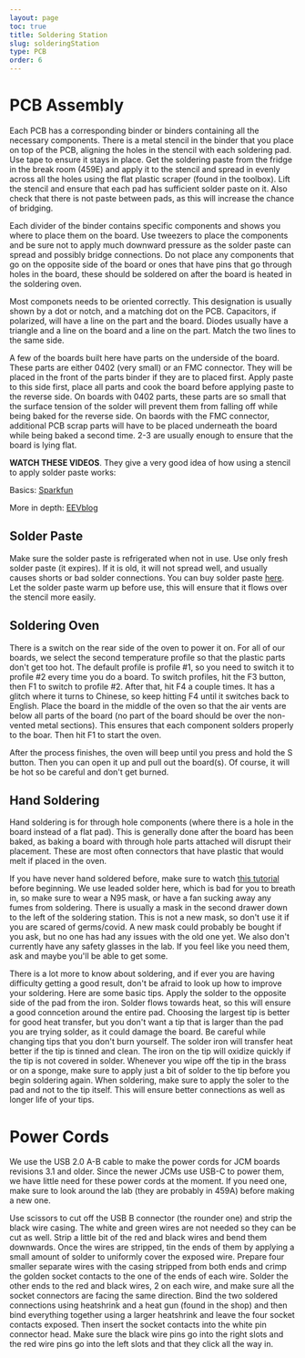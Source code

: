 ```yaml
---
layout: page
toc: true
title: Soldering Station
slug: solderingStation
type: PCB
order: 6
---
```



# PCB Assembly

Each PCB has a corresponding binder or binders containing all the necessary components. There is a metal stencil in the binder that you place on top of the PCB, aligning the holes in the stencil with each soldering pad. Use tape to ensure it stays in place. Get the soldering paste from the fridge in the break room (459E) and apply it to the stencil and spread in evenly across all the holes using the flat plastic scraper (found in the toolbox). Lift the stencil and ensure that each pad has sufficient solder paste on it. Also check that there is not paste between pads, as this will increase the chance of bridging. 

Each divider of the binder contains specific components and shows you where to place them on the board. Use tweezers to place the components and be sure not to apply much downward pressure as the solder paste can spread and possibly bridge connections. Do not place any components that go on the opposite side of the board or ones that have pins that go through holes in the board, these should be soldered on after the board is heated in the soldering oven. 

Most componets needs to be oriented correctly. This designation is usually shown by a dot or notch, and a matching dot on the PCB. Capacitors, if polarized, will have a line on the part and the board. Diodes usually have a triangle and a line on the board and a line on the part. Match the two lines to the same side.

A few of the boards built here have parts on the underside of the board. These parts are either 0402 (very small) or an FMC connector. They will be placed in the front of the parts binder if they are to placed first. Apply paste to this side first, place all parts and cook the board before applying paste to the reverse side. On boards with 0402 parts, these parts are so small that the surface tension of the solder will prevent them from falling off while being baked for the reverse side. On baords with the FMC connector, additional PCB scrap parts will have to be placed underneath the board while being baked a second time. 2-3 are usually enough to ensure that the board is lying flat. 

**WATCH THESE VIDEOS**. They give a very good idea of how using a stencil to apply solder paste works:

Basics: [Sparkfun](https://www.youtube.com/watch?v=WDIqtGMROjM)

More in depth: [EEVblog](https://www.youtube.com/watch?v=qyDRHI4YeMI)

## Solder Paste

Make sure the solder paste is refrigerated when not in use. Use only fresh solder paste (it expires). If it is old, it will not spread well, and usually causes shorts or bad solder connections. You can buy solder paste [here](https://www.amazon.com/Kester-EP256-Solder-Syringe-Dispenser/dp/B006UTCYM2/ref=sr_1_2?dchild=1&keywords=kester+solder+paste&qid=1585170588&sr=8-2). Let the solder paste warm up before use, this will ensure that it flows over the stencil more easily.

## Soldering Oven

There is a switch on the rear side of the oven to power it on. For all of our boards, we select the second temperature profile so that the plastic parts don't get too hot. The default profile is profile #1, so you need to switch it to profile #2 every time you do a board. To switch profiles, hit the F3 button, then F1 to switch to profile #2. After that, hit F4 a couple times. It has a glitch where it turns to Chinese, so keep hitting F4 until it switches back to English. Place the board in the middle of the oven so that the air vents are below all parts of the board (no part of the board should be over the non-vented metal sections). This ensures that each component solders properly to the boar. Then hit F1 to start the oven.

After the process finishes, the oven will beep until you press and hold the S button. Then you can open it up and pull out the board(s). Of course, it will be hot so be careful and don't get burned. 

## Hand Soldering

Hand soldering is for through hole components (where there is a hole in the board instead of a flat pad). This is generally done after the board has been baked, as baking a board with through hole parts attached will disrupt their placement. These are most often connectors that have plastic that would melt if placed in the oven. 

If you have never hand soldered before, make sure to watch [this tutorial](https://www.youtube.com/watch?v=Qps9woUGkvI) before beginning. We use leaded solder here, which is bad for you to breath in, so make sure to wear a N95 mask, or have a fan sucking away any fumes from soldering. There is usually a mask in the second drawer down to the left of the soldering station. This is not a new mask, so don't use it if you are scared of germs/covid. A new mask could probably be bought if you ask, but no one has had any issues with the old one yet. We also don't currently have any safety glasses in the lab. If you feel like you need them, ask and maybe you'll be able to get some. 

There is a lot more to know about soldering, and if ever you are having difficulty getting a good result, don't be afraid to look up how to improve your soldering. Here are some basic tips. Apply the solder to the opposite side of the pad from the iron. Solder flows towards heat, so this will ensure a good conncetion around the entire pad. Choosing the largest tip is better for good heat transfer, but you don't want a tip that is larger than the pad you are trying solder, as it could damage the board. Be careful while changing tips that you don't burn yourself. The solder iron will transfer heat better if the tip is tinned and clean. The iron on the tip will oxidize quickly if the tip is not covered in solder. Whenever you wipe off the tip in the brass or on a sponge, make sure to apply just a bit of solder to the tip before you begin soldering again. When soldering, make sure to apply the soler to the pad and not to the tip itself. This will ensure better connections as well as longer life of your tips.

# Power Cords

We use the USB 2.0 A-B cable to make the power cords for JCM boards revisions 3.1 and older. Since the newer JCMs use USB-C to power them, we have little need for these power cords at the moment. If you need one, make sure to look around the lab (they are probably in 459A) before making a new one.

Use scissors to cut off the USB B connector (the rounder one) and strip the black wire casing. The white and green wires are not needed so they can be cut as well. Strip a little bit of the red and black wires and bend them downwards. Once the wires are stripped, tin the ends of them by applying a small amount of solder to uniformly cover the exposed wire. Prepare four smaller separate wires with the casing stripped from both ends and crimp the golden socket contacts to the one of the ends of each wire. Solder the other ends to the red and black wires, 2 on each wire, and make sure all the socket connectors are facing the same direction. Bind the two soldered connections using heatshrink and a heat gun (found in the shop) and then bind everything together using a larger heatshrink and leave the four socket contacts exposed. Then insert the socket contacts into the white pin connector head. Make sure the black wire pins go into the right slots and the red wire pins go into the left slots and that they click all the way in.
